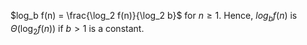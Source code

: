 $log_b f(n) = \frac{\log_2 f(n)}{\log_2 b}$ for $n \geq 1$.  Hence, $log_b f(n)$ is $Θ(\log_2 f(n))$ if $b > 1$ is a constant.
